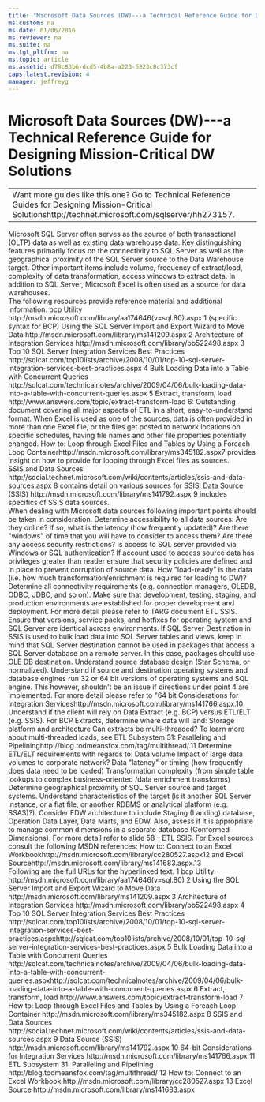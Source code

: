 ```yaml
---
title: "Microsoft Data Sources (DW)---a Technical Reference Guide for Designing Mission-Critical DW Solutions"
ms.custom: na
ms.date: 01/06/2016
ms.reviewer: na
ms.suite: na
ms.tgt_pltfrm: na
ms.topic: article
ms.assetid: d78c83b6-dcd5-4b8a-a223-5823c8c373cf
caps.latest.revision: 4
manager: jeffreyg
---
```

# Microsoft Data Sources (DW)---a Technical Reference Guide for Designing Mission-Critical DW Solutions
<?xml version="1.0" encoding="utf-8"?>
<developerConceptualDocument xmlns="http://ddue.schemas.microsoft.com/authoring/2003/5" xmlns:xlink="http://www.w3.org/1999/xlink" xmlns:xsi="http://www.w3.org/2001/XMLSchema-instance" xsi:schemaLocation="http://ddue.schemas.microsoft.com/authoring/2003/5 http://clixdevr3.blob.core.windows.net/ddueschema/developer.xsd">
  <introduction>
    <table xmlns:caps="http://schemas.microsoft.com/build/caps/2013/11">
      <tbody>
        <tr>
          <TD>
            <para>
              <embeddedLabel>Want more guides like this one?</embeddedLabel> Go to <externalLink><linkText>Technical Reference Guides for Designing Mission-Critical Solutions</linkText><linkUri>http://technet.microsoft.com/sqlserver/hh273157</linkUri></externalLink>.</para>
          </TD>
        </tr>
      </tbody>
    </table>
    <para>Microsoft SQL Server often serves as the source of both transactional (OLTP) data as well as existing data warehouse data. Key distinguishing features primarily focus on the connectivity to SQL Server as well as the geographical proximity of the SQL Server source to the Data Warehouse target. Other important items include volume, frequency of extract/load, complexity of data transformation, access windows to extract data. In addition to SQL Server, Microsoft Excel is often used as a source for data warehouses.</para>
  </introduction>
  <section>
    <title>Best Practices</title>
    <content>
      <para>The following resources provide reference material and additional information.</para>
      <list class="bullet">
        <listItem>
          <para>
            <externalLink>
              <linkText>bcp Utility</linkText>
              <linkUri>http://msdn.microsoft.com/library/aa174646(v=sql.80).aspx</linkUri>
            </externalLink>
            <superscript>1</superscript> (specific syntax for BCP) </para>
        </listItem>
        <listItem>
          <para>
            <externalLink>
              <linkText>Using the SQL Server Import and Export Wizard to Move Data</linkText>
              <linkUri>http://msdn.microsoft.com/library/ms141209.aspx</linkUri>
            </externalLink>
            <superscript>2</superscript>
          </para>
        </listItem>
        <listItem>
          <para>
            <externalLink>
              <linkText>Architecture of Integration Services</linkText>
              <linkUri>http://msdn.microsoft.com/library/bb522498.aspx</linkUri>
            </externalLink>
            <superscript>3</superscript>
          </para>
        </listItem>
        <listItem>
          <para>
            <externalLink>
              <linkText>Top 10 SQL Server Integration Services Best Practices</linkText>
              <linkUri>http://sqlcat.com/top10lists/archive/2008/10/01/top-10-sql-server-integration-services-best-practices.aspx</linkUri>
            </externalLink>
            <superscript>4</superscript>
          </para>
        </listItem>
        <listItem>
          <para>
            <externalLink>
              <linkText>Bulk Loading Data into a Table with Concurrent Queries</linkText>
              <linkUri>http://sqlcat.com/technicalnotes/archive/2009/04/06/bulk-loading-data-into-a-table-with-concurrent-queries.aspx</linkUri>
            </externalLink>
            <superscript>5</superscript>
          </para>
        </listItem>
        <listItem>
          <para>
            <externalLink>
              <linkText>Extract, transform, load</linkText>
              <linkUri>http://www.answers.com/topic/extract-transform-load</linkUri>
            </externalLink>
            <superscript>6</superscript>: Outstanding document covering all major aspects of ETL in a short, easy-to-understand format.</para>
        </listItem>
        <listItem>
          <para>When Excel is used as one of the sources, data is often provided in more than one Excel file, or the files get posted to network locations on specific schedules, having file names and other file properties potentially changed. <externalLink><linkText>How to: Loop through Excel Files and Tables by Using a Foreach Loop Container</linkText><linkUri>http://msdn.microsoft.com/library/ms345182.aspx</linkUri></externalLink><superscript>7</superscript> provides insight on how to provide for looping through Excel files as sources.</para>
        </listItem>
      </list>
    </content>
  </section>
  <section>
    <title>Case Studies and References</title>
    <content>
      <list class="bullet">
        <listItem>
          <para>
            <externalLink>
              <linkText>SSIS and Data Sources</linkText>
              <linkUri>http://social.technet.microsoft.com/wiki/contents/articles/ssis-and-data-sources.aspx</linkUri>
            </externalLink>
            <superscript>8</superscript> contains detail on various sources for SSIS.</para>
        </listItem>
        <listItem>
          <para>
            <externalLink>
              <linkText>Data Source (SSIS)</linkText>
              <linkUri>http://msdn.microsoft.com/library/ms141792.aspx</linkUri>
            </externalLink>
            <superscript>9</superscript> includes specifics of SSIS data sources.</para>
        </listItem>
      </list>
    </content>
  </section>
  <section>
    <title>Questions and Considerations</title>
    <content>
      <para>When dealing with Microsoft data sources following important points should be taken in consideration.</para>
      <list class="bullet">
        <listItem>
          <para>Determine accessibility to all data sources:</para>
          <list class="bullet">
            <listItem>
              <para>Are they online? If so, what is the latency (how frequently updated)? Are there "windows" of time that you will have to consider to access them?</para>
            </listItem>
            <listItem>
              <para>Are there any access security restrictions? Is access to SQL server provided via Windows or SQL authentication? If account used to access source data has privileges greater than reader ensure that security policies are defined and in place to prevent corruption of source data.</para>
            </listItem>
            <listItem>
              <para>How "load-ready" is the data (i.e. how much transformation/enrichment is required for loading to DW)?</para>
            </listItem>
          </list>
        </listItem>
        <listItem>
          <para>Determine all connectivity requirements (e.g. connection managers, OLEDB, ODBC, JDBC, and so on).</para>
        </listItem>
        <listItem>
          <para>Make sure that development, testing, staging, and production environments are established for proper development and deployment. For more detail please refer to TARG document ETL SSIS.</para>
        </listItem>
        <listItem>
          <para>Ensure that versions, service packs, and hotfixes for operating system and SQL Server are identical across environments.</para>
        </listItem>
        <listItem>
          <para>If SQL Server Destination in SSIS is used to bulk load data into SQL Server tables and views, keep in mind that SQL Server destination cannot be used in packages that access a SQL Server database on a remote server. In this case, packages should use OLE DB destination.</para>
        </listItem>
        <listItem>
          <para>Understand source database design (Star Schema, or normalized).</para>
        </listItem>
        <listItem>
          <para>Understand if source and destination operating systems and database engines run 32 or 64 bit versions of operating systems and SQL engine. This however, shouldn’t be an issue if directions under point 4 are implemented. For more detail please refer to "<externalLink><linkText>64 bit Considerations for Integration Services</linkText><linkUri>http://msdn.microsoft.com/library/ms141766.aspx</linkUri></externalLink>.<superscript>10</superscript></para>
        </listItem>
        <listItem>
          <para>Understand if the client will rely on Data Extract (e.g. BCP) versus ETL/ELT (e.g. SSIS).</para>
        </listItem>
        <listItem>
          <para>For BCP Extracts, determine where data will land:</para>
          <list class="bullet">
            <listItem>
              <para>Storage platform and architecture</para>
            </listItem>
            <listItem>
              <para>Can extracts be multi-threaded? To learn more about multi-threaded loads, see <externalLink><linkText>ETL Subsystem 31: Paralleling and Pipelining</linkText><linkUri>http://blog.todmeansfox.com/tag/multithread/</linkUri></externalLink>.<superscript>11</superscript></para>
            </listItem>
          </list>
        </listItem>
        <listItem>
          <para>Determine ETL/ELT requirements with regards to:</para>
          <list class="bullet">
            <listItem>
              <para>Data volume </para>
            </listItem>
            <listItem>
              <para>Impact of large data volumes to corporate network?</para>
            </listItem>
            <listItem>
              <para>Data "latency" or timing (how frequently does data need to be loaded)</para>
            </listItem>
            <listItem>
              <para>Transformation complexity (from simple table lookups to complex business-oriented /data enrichment transforms)</para>
            </listItem>
          </list>
        </listItem>
        <listItem>
          <para>Determine geographical proximity of SQL Server source and target systems.</para>
        </listItem>
        <listItem>
          <para>Understand characteristics of the target (is it another SQL Server instance, or a flat file, or another RDBMS or analytical platform (e.g. SSAS)?).</para>
        </listItem>
        <listItem>
          <para>Consider EDW architecture to include Staging (Landing) database, Operation Data Layer, Data Marts, and EDW. Also, assess if it is appropriate to manage common dimensions in a separate database (Conformed Dimensions). For more detail refer to slide 58 – ETL SSIS.</para>
        </listItem>
        <listItem>
          <para>For Excel sources consult the following MSDN references:  <externalLink><linkText>How to: Connect to an Excel Workbook</linkText><linkUri>http://msdn.microsoft.com/library/cc280527.aspx</linkUri></externalLink><superscript>12</superscript> and <externalLink><linkText>Excel Source</linkText><linkUri>http://msdn.microsoft.com/library/ms141683.aspx</linkUri></externalLink>.<superscript>13</superscript></para>
        </listItem>
      </list>
    </content>
  </section>
  <section>
    <title>Appendix</title>
    <content>
      <para>Following are the full URLs for the hyperlinked text.</para>
      <para>
        <superscript>1</superscript> bcp Utility  <link xlink:href="">http://msdn.microsoft.com/library/aa174646(v=sql.80)</link></para>
      <para>
        <superscript>2</superscript> Using the SQL Server Import and Export Wizard to Move Data  <link xlink:href="">http://msdn.microsoft.com/library/ms141209.aspx</link></para>
      <para>
        <superscript>3</superscript> Architecture of Integration Services  <link xlink:href="">http://msdn.microsoft.com/library/bb522498.aspx</link></para>
      <para>
        <superscript>4</superscript> Top 10 SQL Server Integration Services Best Practices  <externalLink><linkText>http://sqlcat.com/top10lists/archive/2008/10/01/top-10-sql-server-integration-services-best-practices.aspx</linkText><linkUri>http://sqlcat.com/top10lists/archive/2008/10/01/top-10-sql-server-integration-services-best-practices.aspx</linkUri></externalLink></para>
      <para>
        <superscript>5</superscript> Bulk Loading Data into a Table with Concurrent Queries  <externalLink><linkText>http://sqlcat.com/technicalnotes/archive/2009/04/06/bulk-loading-data-into-a-table-with-concurrent-queries.aspx</linkText><linkUri>http://sqlcat.com/technicalnotes/archive/2009/04/06/bulk-loading-data-into-a-table-with-concurrent-queries.aspx</linkUri></externalLink></para>
      <para>
        <superscript>6</superscript> Extract, transform, load  <link xlink:href="">http://www.answers.com/topic/extract-transform-load</link></para>
      <para>
        <superscript>7</superscript> How to: Loop through Excel Files and Tables by Using a Foreach Loop Container  <link xlink:href="">http://msdn.microsoft.com/library/ms345182.aspx</link></para>
      <para>
        <superscript>8</superscript> SSIS and Data Sources  <link xlink:href="">http://social.technet.microsoft.com/wiki/contents/articles/ssis-and-data-sources.aspx</link></para>
      <para>
        <superscript>9</superscript> Data Source (SSIS)  <link xlink:href="">http://msdn.microsoft.com/library/ms141792.aspx</link></para>
      <para>
        <superscript>10</superscript> 64-bit Considerations for Integration Services  <link xlink:href="">http://msdn.microsoft.com/library/ms141766.aspx</link></para>
      <para>
        <superscript>11</superscript> ETL Subsystem 31: Paralleling and Pipelining  <link xlink:href="">http://blog.todmeansfox.com/tag/multithread/</link></para>
      <para>
        <superscript>12</superscript> How to: Connect to an Excel Workbook  <link xlink:href="">http://msdn.microsoft.com/library/cc280527.aspx</link></para>
      <para>
        <superscript>13</superscript> Excel Source  <link xlink:href="">http://msdn.microsoft.com/library/ms141683.aspx</link></para>
    </content>
  </section>
  <relatedTopics />
</developerConceptualDocument>